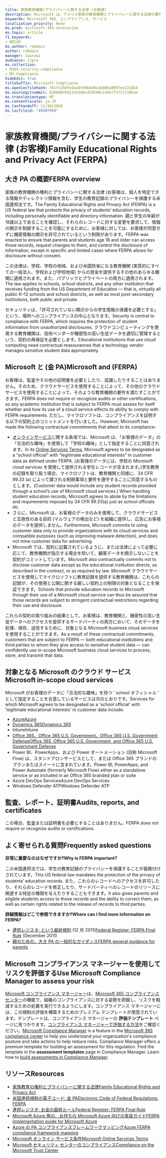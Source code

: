 ```yaml
---
title: 家族教育機関/プライバシーに関する法律 (お客様)
description: Microsoft は、アメリカ家族の教育機関とプライバシーに関する法律の要件に合致しています。
keywords: Microsoft 365、コンプライアンス、サービス
localization_priority: None
ms.prod: microsoft-365-enterprise
ms.topic: article
f1.keywords:
- NOCSH
ms.author: robmazz
author: robmazz
manager: laurawi
audience: itpro
ms.collection:
- M365-security-compliance
- MS-Compliance
hideEdit: true
titleSuffix: Microsoft Compliance
ms.openlocfilehash: 761fc250fe5ea6fd9bbd0a1b886a8097ee131854
ms.sourcegitcommit: 626b0076d133e588cd28598c149a7f272fc18bae
ms.translationtype: MT
ms.contentlocale: ja-JP
ms.lasthandoff: 11/30/2020
ms.locfileid: "49507959"
---
```

# <a name="family-educational-rights-and-privacy-act-ferpa"></a><span data-ttu-id="08acd-104">家族教育機関/プライバシーに関する法律 (お客様)</span><span class="sxs-lookup"><span data-stu-id="08acd-104">Family Educational Rights and Privacy Act (FERPA)</span></span>

## <a name="ferpa-overview"></a><span data-ttu-id="08acd-105">大き PA の概要</span><span class="sxs-lookup"><span data-stu-id="08acd-105">FERPA overview</span></span>

<span data-ttu-id="08acd-106">家族の教育機関の権利とプライバシーに関する法律 (お客様は、個人を特定できる情報やディレクトリ情報を含む、学生の教育記録のプライバシーを保護する米国連邦法です。</span><span class="sxs-lookup"><span data-stu-id="08acd-106">The Family Educational Rights and Privacy Act (FERPA) is a US federal law that protects the privacy of students’ education records, including personally identifiable and directory information.</span></span> <span data-ttu-id="08acd-107">親と学生の年齢が18歳以上であることを確認し、それらのレコードに対する変更を要求して、情報の開示を制御することを可能にするために、お客様に対しては、お客様が同意せずに機密情報の開示を許可されているという制限があります。</span><span class="sxs-lookup"><span data-stu-id="08acd-107">FERPA was enacted to ensure that parents and students age 18 and older can access those records, request changes to them, and control the disclosure of information, except in specific and limited cases where FERPA allows for disclosure without consent.</span></span>

<span data-ttu-id="08acd-108">この法律は、学校、学校の地域、および米国防省になる教育機関 (実質的にすべての一般法人、学校および学校地域) からの資金を提供するその他のあらゆる機関に適用されます。また、パブリックとプライベートの両方に適用されます。</span><span class="sxs-lookup"><span data-stu-id="08acd-108">The law applies to schools, school districts, and any other institution that receives funding from the US Department of Education — that is, virtually all public K–12 schools and school districts, as well as most post-secondary institutions, both public and private.</span></span>

<span data-ttu-id="08acd-109">セキュリティは、「許可されていない開示からの学生情報の保護を必要とする」という、場所へのコンプライアンスの中心となります。</span><span class="sxs-lookup"><span data-stu-id="08acd-109">Security is central to compliance with FERPA, which requires the protection of student information from unauthorized disclosures.</span></span> <span data-ttu-id="08acd-110">クラウドコンピューティングを使用する教育機関は、技術ベンダーが機密性の高い生徒データを適切に管理するという、契約の再保証を必要とします。</span><span class="sxs-lookup"><span data-stu-id="08acd-110">Educational institutions that use cloud computing need contractual reassurances that a technology vendor manages sensitive student data appropriately.</span></span>

## <a name="microsoft-and-ferpa"></a><span data-ttu-id="08acd-111">Microsoft と (金 PA)</span><span class="sxs-lookup"><span data-stu-id="08acd-111">Microsoft and (FERPA)</span></span>

<span data-ttu-id="08acd-112">お客様は、監査やその他の証明書を必要としたり、認識したりすることはありません。そのため、クラウドサービスを使用することによって、その他のクラウドサービスを使用することによって、そのような教育機関の要件を満たすことができます。</span><span class="sxs-lookup"><span data-stu-id="08acd-112">FERPA does not require or recognize audits or other certifications, so any academic institution that is subject to FERPA must assess for itself whether and how its use of a cloud service affects its ability to comply with FERPA requirements.</span></span> <span data-ttu-id="08acd-113">ただし、マイクロソフトは、コンプライアンスを証明する以下の契約上のコミットメントを行いました。</span><span class="sxs-lookup"><span data-stu-id="08acd-113">However, Microsoft has made the following contractual commitments that attest to its compliance:</span></span>

- <span data-ttu-id="08acd-114">[オンラインサービス](https://aka.ms/Online-Services-Terms)に関する条項では、Microsoft は、「お客様のデータ」の「合法的な趣味」を使用して「学校の趣味」として指定することに同意されます。</span><span class="sxs-lookup"><span data-stu-id="08acd-114">In its [Online Services Terms](https://aka.ms/Online-Services-Terms), Microsoft agrees to be designated as a “school official” with “legitimate educational interests” in customer data as defined under FERPA.</span></span> <span data-ttu-id="08acd-115">(お客様のデータには、学校の Microsoft cloud services を使用して提供される学生レコードが含まれます。)学生教育の記録を取り扱う場合、マイクロソフトは、教育機関と同様に、34 CFR 99.33 (a) によって課される制限事項と要件を遵守することに同意するものとします。</span><span class="sxs-lookup"><span data-stu-id="08acd-115">(Customer data would include any student records provided through a school’s use of Microsoft cloud services.) When handling student education records, Microsoft agrees to abide by the limitations and requirements imposed by 34 CFR 99.33(a) just as school officials do.</span></span>
- <span data-ttu-id="08acd-116">さらに、Microsoft は、お客様のデータのみを使用して、クラウドサービスと互換性のある目的 (マルウェアの検出など) を組織に提供し、広告にお客様のデータを提供しません。</span><span class="sxs-lookup"><span data-stu-id="08acd-116">Furthermore, Microsoft commits to using customer data only to provide organizations with its cloud services and compatible purposes (such as improving malware detection), and does not mine customer data for advertising.</span></span>
- <span data-ttu-id="08acd-117">Microsoft では、契約に記載されているように、または法律によって必要に応じて、教育機関が指示する場合を除いて、顧客データを開示しないことを契約がコミットしています。</span><span class="sxs-lookup"><span data-stu-id="08acd-117">Microsoft also contractually commits not to disclose customer data except as the educational institution directs, as described in the contract, or as required by law.</span></span> <span data-ttu-id="08acd-118">Microsoft クラウドサービスを使用してマイクロソフトに教育記録を提供する教育機関は、これらの記録が、その使用と公開に関する厳しい契約上の制限の対象となることを保証できます。</span><span class="sxs-lookup"><span data-stu-id="08acd-118">Schools that provide education records to Microsoft through their use of a Microsoft cloud service can thus be assured that those records are subject to stringent contractual restrictions regarding their use and disclosure.</span></span>

<span data-ttu-id="08acd-119">これらの契約の取り組みの結果として、お客様は、教育機関と、機密性の高い生徒データへのアクセスを提供するサードパーティの両方において、そのデータを処理、保存、送信するために、対象となる Microsoft business cloud services を使用することができます。</span><span class="sxs-lookup"><span data-stu-id="08acd-119">As a result of these contractual commitments, customers that are subject to FERPA — both educational institutions and third parties to whom they give access to sensitive student data — can confidently use in-scope Microsoft business cloud services to process, store, and transmit that data.</span></span>

## <a name="microsoft-in-scope-cloud-services"></a><span data-ttu-id="08acd-120">対象となる Microsoft のクラウド サービス</span><span class="sxs-lookup"><span data-stu-id="08acd-120">Microsoft in-scope cloud services</span></span>

<span data-ttu-id="08acd-121">Microsoft がお客様のデータに「合法的な趣味」を持つ ' school オフィシャル ' として指定することを合意しているサービスは次のとおりです。</span><span class="sxs-lookup"><span data-stu-id="08acd-121">Services for which Microsoft agrees to be designated as a 'school official' with 'legitimate educational interests' in customer data include:</span></span>

- [<span data-ttu-id="08acd-122">Azure</span><span class="sxs-lookup"><span data-stu-id="08acd-122">Azure</span></span>](https://aka.ms/AzureCompliance)
- [<span data-ttu-id="08acd-123">Dynamics 365</span><span class="sxs-lookup"><span data-stu-id="08acd-123">Dynamics 365</span></span>](https://aka.ms/d365-compliance-list)
- <span data-ttu-id="08acd-124">Intune</span><span class="sxs-lookup"><span data-stu-id="08acd-124">Intune</span></span>
- [<span data-ttu-id="08acd-125">Office 365、Office 365 U.S. Government、Office 365 U.S. Government Defense</span><span class="sxs-lookup"><span data-stu-id="08acd-125">Office 365, Office 365 U.S. Government, and Office 365 U.S. Government Defense</span></span>](https://go.microsoft.com/fwlink/p/?LinkID=2077751)
- <span data-ttu-id="08acd-126">Power BI、PowerApps、および Power オートメーション (旧称 Microsoft Flow) は、スタンドアロンサービスとして、または Office 365 ブランドのプランまたはスイートに含まれています。</span><span class="sxs-lookup"><span data-stu-id="08acd-126">Power BI, PowerApps, and Power Automate (formerly Microsoft Flow) either as a standalone service or as included in an Office 365 branded plan or suite</span></span>
- <span data-ttu-id="08acd-127">Azure DevOps Services</span><span class="sxs-lookup"><span data-stu-id="08acd-127">Azure DevOps Services</span></span>
- <span data-ttu-id="08acd-128">Windows Defender ATP</span><span class="sxs-lookup"><span data-stu-id="08acd-128">Windows Defender ATP</span></span>

## <a name="audits-reports-and-certificates"></a><span data-ttu-id="08acd-129">監査、レポート、証明書</span><span class="sxs-lookup"><span data-stu-id="08acd-129">Audits, reports, and certificates</span></span>

<span data-ttu-id="08acd-130">この場合、監査または証明書を必要とすることはありません。</span><span class="sxs-lookup"><span data-stu-id="08acd-130">FERPA does not require or recognize audits or certifications.</span></span>

## <a name="frequently-asked-questions"></a><span data-ttu-id="08acd-131">よく寄せられる質問</span><span class="sxs-lookup"><span data-stu-id="08acd-131">Frequently asked questions</span></span>

<span data-ttu-id="08acd-132">**非常に重要なのはなぜですか?**</span><span class="sxs-lookup"><span data-stu-id="08acd-132">**Why is FERPA important?**</span></span>

<span data-ttu-id="08acd-133">この米国連邦法では、学生の教育記録のプライバシーを保護することが義務付けされています。</span><span class="sxs-lookup"><span data-stu-id="08acd-133">This US federal law mandates the protection of the privacy of students’ education records.</span></span> <span data-ttu-id="08acd-134">また、これらのレコードへのアクセスを許可したり、それらのレコードを修正したり、サードパーティへのレコードのリリースに関連する特定の権限を与えたりすることもできます。</span><span class="sxs-lookup"><span data-stu-id="08acd-134">It also gives parents and eligible students access to those records and the ability to correct them, as well as certain rights related to the release of records to third parties.</span></span>

<span data-ttu-id="08acd-135">**詳細情報はどこで参照できますか?**</span><span class="sxs-lookup"><span data-stu-id="08acd-135">**Where can I find more information on FERPA?**</span></span>

- <span data-ttu-id="08acd-136">[連邦レジスタ: という最終規則](https://aka.ms/ferpa-reg) (12 月 2011)</span><span class="sxs-lookup"><span data-stu-id="08acd-136">[Federal Register: FERPA Final Rule](https://aka.ms/ferpa-reg) (December 2011)</span></span>
- [<span data-ttu-id="08acd-137">親のための、大き PA の一般的なガイダンス</span><span class="sxs-lookup"><span data-stu-id="08acd-137">FERPA general guidance for parents</span></span>](https://www2.ed.gov/policy/gen/guid/fpco/ferpa/parents.html)

## <a name="use-microsoft-compliance-manager-to-assess-your-risk"></a><span data-ttu-id="08acd-138">Microsoft コンプライアンス マネージャーを使用してリスクを評価する</span><span class="sxs-lookup"><span data-stu-id="08acd-138">Use Microsoft Compliance Manager to assess your risk</span></span>

<span data-ttu-id="08acd-p107">[Microsoft コンプライアンス マネージャー](https://docs.microsoft.com/microsoft-365/compliance/compliance-manager)は、[Microsoft 365 コンプライアンス センター](https://docs.microsoft.com/microsoft-365/compliance/microsoft-365-compliance-center)の機能で、組織のコンプライアンスに対する姿勢を把握し、リスクを軽減するための処置を実行できるようにします。コンプライアンス マネージャーには、この規制の評価を構築するためのプレミアム テンプレートが用意されています。テンプレートは、コンプライアンス マネージャーの **評価テンプレート** ページに見つかります。[コンプライアンス マネージャーで評価する方法](https://docs.microsoft.com/microsoft-365/compliance/compliance-manager-assessments)をご確認ください。</span><span class="sxs-lookup"><span data-stu-id="08acd-p107">[Microsoft Compliance Manager](https://docs.microsoft.com/microsoft-365/compliance/compliance-manager) is a feature in the [Microsoft 365 compliance center](https://docs.microsoft.com/microsoft-365/compliance/microsoft-365-compliance-center) to help you understand your organization's compliance posture and take actions to help reduce risks. Compliance Manager offers a premium template for building an assessment for this regulation. Find the template in the **assessment templates** page in Compliance Manager. Learn how to [build assessments in Compliance Manager](https://docs.microsoft.com/microsoft-365/compliance/compliance-manager-assessments).</span></span>

## <a name="resources"></a><span data-ttu-id="08acd-143">リソース</span><span class="sxs-lookup"><span data-stu-id="08acd-143">Resources</span></span>

- [<span data-ttu-id="08acd-144">家族教育の権利とプライバシーに関する法律</span><span class="sxs-lookup"><span data-stu-id="08acd-144">Family Educational Rights and Privacy Act</span></span>](https://www.ed.gov/policy/gen/guid/fpco/ferpa/index.html)
- [<span data-ttu-id="08acd-145">米国連邦規制の電子コード: 金 PA</span><span class="sxs-lookup"><span data-stu-id="08acd-145">Electronic Code of Federal Regulations: FERPA</span></span>](https://aka.ms/FERPA-GPO)
- [<span data-ttu-id="08acd-146">連邦レジスタ: お金の最終ルール</span><span class="sxs-lookup"><span data-stu-id="08acd-146">Federal Register: FERPA Final Rule</span></span>](https://aka.ms/ferpa-reg)
- [<span data-ttu-id="08acd-147">Microsoft Azure 用の、お持ちの Microsoft Azure 向けの実装ガイド</span><span class="sxs-lookup"><span data-stu-id="08acd-147">FERPA implementation guide for Microsoft Azure</span></span>](https://aka.ms/azureferpa)
- [<span data-ttu-id="08acd-148">Azure の PA コンプライアンスフレームワークマッピング</span><span class="sxs-lookup"><span data-stu-id="08acd-148">Azure FERPA compliance framework mapping</span></span>](https://aka.ms/AzureFERPAMapping)
- [<span data-ttu-id="08acd-149">Microsoft  オンライン サービス条件</span><span class="sxs-lookup"><span data-stu-id="08acd-149">Microsoft Online Services Terms</span></span>](https://aka.ms/Online-Services-Terms)
- [<span data-ttu-id="08acd-150">Microsoft セキュリティ センターのコンプライアンス</span><span class="sxs-lookup"><span data-stu-id="08acd-150">Compliance on the Microsoft Trust Center</span></span>](https://www.microsoft.com/trust-center/compliance/compliance-overview)
